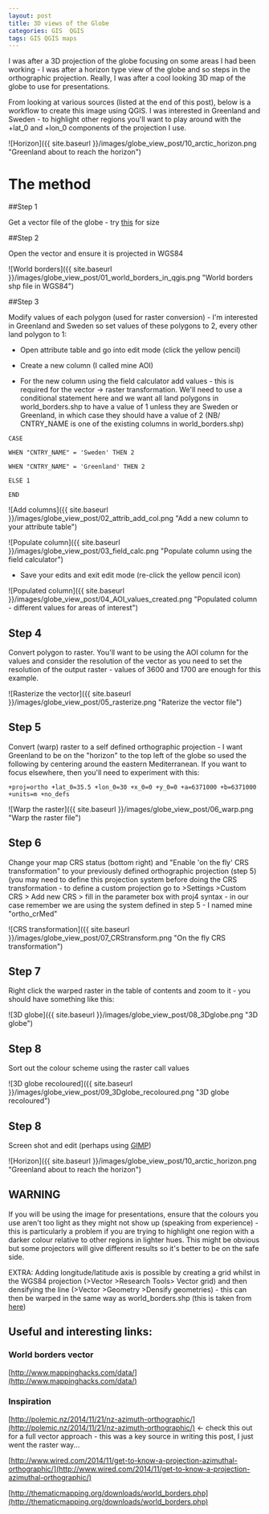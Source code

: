 ```yaml
---
layout: post
title: 3D views of the Globe 
categories: GIS  QGIS
tags: GIS QGIS maps 
---
```


I was after a 3D projection of the globe focusing on some areas I had been working - I was after a horizon type view of the globe and so steps in the orthographic projection. Really, I was after a cool looking 3D map of the globe to use for presentations.

From looking at various sources (listed at the end of this post), below is a workflow to create this image using QGIS. I was interested in Greenland and Sweden - to highlight other regions you'll want to play around with the +lat_0 and +lon_0 components of the projection I use.

![Horizon]({{ site.baseurl }}/images/globe_view_post/10_arctic_horizon.png "Greenland about to reach the horizon")

# The method

##Step 1

Get a vector file of the globe - try [this](http://thematicmapping.org/downloads/world_borders.php) for size

##Step 2

Open the vector and ensure it is projected in WGS84

![World borders]({{ site.baseurl }}/images/globe_view_post/01_world_borders_in_qgis.png "World borders shp file in WGS84")

##Step 3

Modify values of each polygon (used for raster conversion) - I'm interested in Greenland and Sweden so set values of these polygons to 2, every other land polygon to 1:

* Open attribute table and go into edit mode (click the yellow pencil)

* Create a new column (I called mine AOI)

* For the new column using the field calculator add values - this is required for the vector -> raster transformation. We'll need to use a conditional statement here and we want all land polygons in world_borders.shp to have a value of 1 unless they are Sweden or Greenland, in which case they should have a value of 2 (NB/ CNTRY_NAME is one of the existing columns in world_borders.shp)


```
CASE 

WHEN "CNTRY_NAME" = 'Sweden' THEN 2

WHEN "CNTRY_NAME" = 'Greenland' THEN 2

ELSE 1

END
```

![Add columns]({{ site.baseurl }}/images/globe_view_post/02_attrib_add_col.png "Add a new column to your attribute table")


![Populate column]({{ site.baseurl }}/images/globe_view_post/03_field_calc.png "Populate column using the field calculator")


* Save your edits and exit edit mode (re-click the yellow pencil icon)


![Populated column]({{ site.baseurl }}/images/globe_view_post/04_AOI_values_created.png "Populated column - different values for areas of interest")

## Step 4

Convert polygon to raster. You'll want to be using the AOI column for the values and consider the resolution of the vector as you need to set the resolution of the output raster - values of 3600 and 1700 are enough for this example.


![Rasterize the vector]({{ site.baseurl }}/images/globe_view_post/05_rasterize.png "Raterize the vector file")

## Step 5

Convert (warp) raster to a self defined orthographic projection - I want Greenland to be on the "horizon" to the top left of the globe so used the following by centering around the eastern Mediterranean. If you want to focus elsewhere, then you'll need to experiment with this:


```
+proj=ortho +lat_0=35.5 +lon_0=30 +x_0=0 +y_0=0 +a=6371000 +b=6371000 +units=m +no_defs
```

![Warp the raster]({{ site.baseurl }}/images/globe_view_post/06_warp.png "Warp the raster file")


## Step 6

Change your map CRS status (bottom right) and "Enable 'on the fly' CRS transformation" to your previously defined orthographic projection (step 5) (you may need to define this projection system before doing the CRS transformation - to define a custom projection go to >Settings >Custom CRS > Add new CRS > fill in the parameter box with proj4 syntax - in our case remember we are using the system defined in step 5 - I named mine "ortho_crMed"


![CRS transformation]({{ site.baseurl }}/images/globe_view_post/07_CRStransform.png "On the fly CRS transformation")


## Step 7

Right click the warped raster in the table of contents and zoom to it - you should have something like this:


![3D globe]({{ site.baseurl }}/images/globe_view_post/08_3Dglobe.png "3D globe")


## Step 8

Sort out the colour scheme using the raster call values


![3D globe recoloured]({{ site.baseurl }}/images/globe_view_post/09_3Dglobe_recoloured.png "3D globe recoloured")

## Step 8

Screen shot and edit (perhaps using [GIMP](http://www.gimp.org/))


![Horizon]({{ site.baseurl }}/images/globe_view_post/10_arctic_horizon.png "Greenland about to reach the horizon")


## WARNING

If you will be using the image for presentations, ensure that the colours you use aren't too light as they might not show up (speaking from experience) - this is particularly a problem if you are trying to highlight one region with a darker colour relative to other regions in lighter hues. This might be obvious but some projectors will give different results so it's better to be on the safe side.

EXTRA: Adding longitude/latitude axis is possible by creating a grid whilst in the WGS84 projection (>Vector >Research Tools> Vector grid) and then densifying the line (>Vector >Geometry >Densify geometries) - this can then be warped in the same way as world_borders.shp (this is taken from [here](http://polemic.nz/2014/11/21/nz-azimuth-orthographic/))

## Useful and interesting links:

### World borders vector

[http://www.mappinghacks.com/data/](http://www.mappinghacks.com/data/)

### Inspiration

[http://polemic.nz/2014/11/21/nz-azimuth-orthographic/](http://polemic.nz/2014/11/21/nz-azimuth-orthographic/)  <- check this out for a full vector approach - this was a key source in writing this post, I just went the raster way...

[http://www.wired.com/2014/11/get-to-know-a-projection-azimuthal-orthographic/](http://www.wired.com/2014/11/get-to-know-a-projection-azimuthal-orthographic/)

[http://thematicmapping.org/downloads/world_borders.php](http://thematicmapping.org/downloads/world_borders.php)


